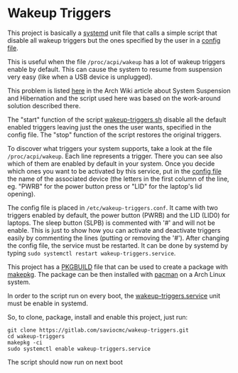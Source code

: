 # Wakeup Triggers 

This project is basically a [systemd](https://wiki.archlinux.org/index.php/Systemd) unit file that calls a simple script that disable all wakeup triggers but the ones specified by the user in a [config file](wakeup-triggers.conf).

This is useful when the file ``/proc/acpi/wakeup`` has a lot of wakeup triggers enable by default. This can cause the system to resume from suspension very easy (like when a USB device is unplugged).

This problem is listed [here](https://wiki.archlinux.org/index.php/Power_management/Suspend_and_hibernate#Instantaneous_wakeups_from_suspend) in the Arch Wiki article about System Suspension and Hibernation and the script used here was based on the work-around solution described there.

The "start" function of the script [wakeup-triggers.sh](wakeup-triggers.sh) disable all the default enabled triggers leaving just the ones the user wants, specified in the config file. The "stop" function of the script restores the original triggers.

To discover what triggers your system supports, take a look at the file ``/proc/acpi/wakeup``. Each line represents a trigger. There you can see also which of them are enabled by default in your system. Once you decide which ones you want to be activated by this service, put in the [config file](wakeup-triggers.conf) the name of the associated device (the letters in the first column of the line, eg. "PWRB" for the power button press or "LID" for the laptop's lid opening).

The config file is placed in ``/etc/wakeup-triggers.conf``. It came with two triggers enabled by default, the power button (PWRB) and the LID (LID0) for laptops. The sleep button (SLPB) is commented with '#' and will not be enable. This is just to show how you can activate and deactivate triggers easily by commenting the lines (putting or removing the '#'). After changing the config file, the service must be restarted. It can be done by systemd by typing ``sudo systemctl restart wakeup-triggers.service``.

This project has a [PKGBUILD](https://wiki.archlinux.org/index.php/PKGBUILD) file that can be used to create a package with [makepkg](https://wiki.archlinux.org/index.php/Makepkg). The package can be then installed with [pacman](https://www.archlinux.org/pacman) on a Arch Linux system.

In order to the script run on every boot, the [wakeup-triggers.service](wakeup-triggers.service) unit must be enable in systemd.

So, to clone, package, install and enable this project, just run:

```
git clone https://gitlab.com/saviocmc/wakeup-triggers.git
cd wakeup-triggers
makepkg -ci
sudo systemctl enable wakeup-triggers.service
```

The script should now run on next boot
